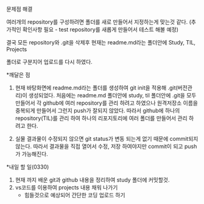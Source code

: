 문제점 해결 

여러개의 repository를 구성하려면 폴더를 새로 만들어서 지정하는게 맞는것 같다.
(추가적인 확인사항 필요 - test repository를 새롭게 만들어서 테스트 해볼 예정)

결국 모든 repository와 .git을 삭제후 현재는 readme.md라는 폴더안에 Study, TIL, Projects 

폴더로 구분지어 업로드를 다시 하였다.



*깨달은 점

1. 현재 바탕화면에 readme.md라는 폴더를 생성하여 git init을 적용해 .git(버전관리)이 생성되었다. 처음에는 readme.md 폴더안에 study, til 폴더안에 .git을 모두 만들어서 각 github에 여러 repository를 관리 하려고 하였으나 원격저장소 이름을 중복되게 만들어서 그런지 push가 잘되지 않았다.  따라서 github에 하나의 repository(TIL)를 관리 하여 하나의 리포지토리에 여러 폴더를 만들어서 관리 하려고 한다.

2. 실물 결과물이 수정되지 않으면 git status가 변동 되는게 없기 때문에 commit되지 않는다. 따라서 결과물을 직접 열어서 수정, 저장 하여야지만 commit이 되고 push가 가능해진다.

   

*내일 할 일(0330)

1. 현재 까지 배운 git과 github 내용을 정리하여 study 폴더에 커밋할것.
2. vs코드를 이용하여 projects 내용 채워 나가기
   - 힘들것으로 예상되어 간단한 코딩 업로드 하기